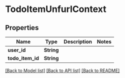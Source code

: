 # TodoItemUnfurlContext

## Properties

Name | Type | Description | Notes
------------ | ------------- | ------------- | -------------
**user_id** | **String** |  | 
**todo_item_id** | **String** |  | 

[[Back to Model list]](../README.md#documentation-for-models) [[Back to API list]](../README.md#documentation-for-api-endpoints) [[Back to README]](../README.md)


